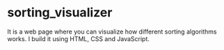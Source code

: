 # sorting_visualizer
It is a web page where you can visualize how different sorting algorithms works.
I build it using HTML, CSS and JavaScript.
